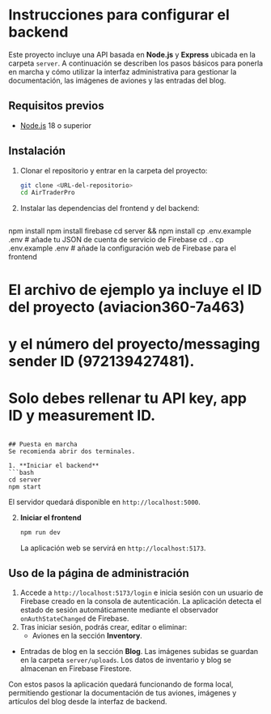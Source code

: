 # Instrucciones para configurar el backend

Este proyecto incluye una API basada en **Node.js** y **Express** ubicada en la carpeta `server`.
A continuación se describen los pasos básicos para ponerla en marcha y cómo utilizar la interfaz
administrativa para gestionar la documentación, las imágenes de aviones y las entradas del blog.

## Requisitos previos
- [Node.js](https://nodejs.org/) 18 o superior

## Instalación
1. Clonar el repositorio y entrar en la carpeta del proyecto:
   ```bash
   git clone <URL-del-repositorio>
   cd AirTraderPro
   ```
2. Instalar las dependencias del frontend y del backend:
   ```bash
npm install
npm install firebase
cd server && npm install
 cp .env.example .env # añade tu JSON de cuenta de servicio de Firebase
 cd ..
 cp .env.example .env # añade la configuración web de Firebase para el frontend
 # El archivo de ejemplo ya incluye el ID del proyecto (aviacion360-7a463)
 # y el número del proyecto/messaging sender ID (972139427481).
 # Solo debes rellenar tu API key, app ID y measurement ID.
   ```

## Puesta en marcha
Se recomienda abrir dos terminales.

1. **Iniciar el backend**
   ```bash
   cd server
   npm start
   ```
   El servidor quedará disponible en `http://localhost:5000`.

2. **Iniciar el frontend**
   ```bash
   npm run dev
   ```
   La aplicación web se servirá en `http://localhost:5173`.

## Uso de la página de administración
1. Accede a `http://localhost:5173/login` e inicia sesión con un usuario de Firebase
   creado en la consola de autenticación. La aplicación detecta el estado de sesión automáticamente
   mediante el observador `onAuthStateChanged` de Firebase.
2. Tras iniciar sesión, podrás crear, editar o eliminar:
   - Aviones en la sección **Inventory**.
  - Entradas de blog en la sección **Blog**.
  Las imágenes subidas se guardan en la carpeta `server/uploads`.
  Los datos de inventario y blog se almacenan en Firebase Firestore.

Con estos pasos la aplicación quedará funcionando de forma local, permitiendo gestionar
la documentación de tus aviones, imágenes y artículos del blog desde la interfaz de backend.

